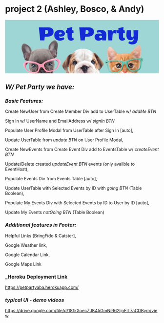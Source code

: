 # project 2 (Ashley, Bosco, & Andy)

![Logo](public/logo.jpg)

## _W/ Pet Party we have:_

### _Basic Features:_

Create NewUser from Create Member Div add to UserTable w/ _addMe BTN_

Sign In w/ UserName and EmailAddress w/ _signIn BTN_

Populate User Profile Modal from UserTable after Sign In [auto],

Update UserTable from _update BTN_ on User Profile Modal,

Create NewEvents from Create Event Div add to EventsTable w/ _createEvent BTN_

Update/Delete created _updateEvent BTN_ events (only availble to EventHost),

Populate Events Div from Events Table [auto],

Update UserTable with Selected Events by ID with _going BTN_ (Table Boolean),

Populate My Events Div with Selected Events by ID to User by ID [auto],

Update My Events _notGoing BTN_ (Table Boolean)

### _Additional features in Footer:_

Helpful Links [BringFido & Catster],

Google Weather link,

Google Calendar Link,

Google Maps Link

### \_Heroku Deployment Link

<https://petpartyaba.herokuapp.com/>

### _typical UI - demo videos_

<https://drive.google.com/file/d/181kXoecZJK45GmNiR62ljnEIL7aCDBym/view>
